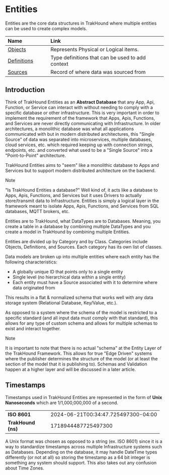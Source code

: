# Entities
Entities are the core data structures in TrakHound where multiple entities can be used to create complex models.

<table style="width: 100%;">
    <thead>
        <tr>
            <th style="text-align: left;width: 120px;">Name</th>
            <th style="text-align: left;">Link</th>
        </tr>
    </thead>
    <tbody>
        <tr>
            <td><a href="objects">Objects</a></td>
            <td>Represents Physical or Logical items.</td>
        </tr>      
        <tr>
            <td><a href="definitions">Definitions</a></td>
            <td>Type definitions that can be used to add context</td>
        </tr> 
        <tr>
            <td><a href="sources">Sources</a></td>
            <td>Record of where data was sourced from</td>
        </tr>    
    </tbody>
</table>

## Introduction

Think of TrakHound Entities as an **Abstract Database** that any App, Api, Function, or Service can interact with without needing to comply with a specific database or other infrastructure. 
This is very important in order to implement the requirement of the framework that Apps, Apis, Functions, and Services are never directly communicating with Infrastructure. 
In older architectures, a monolithic database was what all applications communicated with but in modern distributed architectures, this "Single Source" of data was separated into microservices, multiple databases, cloud services, etc. 
which required keeping up with connection strings, endpoints, etc. and converted what used to be a "Single Source" into a "Point-to-Point" architecture.

TrakHound Entities aims to "seem" like a monolithic database to Apps and Services but to support modern distributed architecture on the backend.

> [!NOTE]
> "Is TrakHound Entities a database?" Well kind of, it acts like a database to Apps, Apis, Functions, and Services but it uses Drivers to actually store/transmit data to Infrastructure. Entities is simply a logical layer in the framework meant to isolate Apps, Apis, Functions, and Services from SQL databases, MQTT brokers, etc.

Entities are to TrakHound, what DataTypes are to Databases. Meaning, you create a table in a database by combining multiple DataTypes and you create a model in TrakHound by combining multiple Entities.

Entities are divided up by Category and by Class. Categories include Objects, Definitions, and Sources. Each category has its own list of classes.

Data models are broken up into multiple entities where each entity has the following characteristics:
- A globally unique ID that points only to a single entity
- Single level (no hierarchical data within a single entity)
- Each entity must have a Source associated with it to determine where data originated from

This results in a flat & normalized schema that works well with any data storage system (Relational Database, Key/Value, etc.).

As opposed to a system where the schema of the model is restricted to a specific standard (and all input data must comply with that standard), this allows for any type of custom schema and allows for multiple schemas to exist and interact together.

> [!NOTE]
> It is important to note that there is no actual "schema" at the Entity Layer of the TrakHound Framework. This allows for true "Edge Driven" systems where the publisher determines the structure of the model (or at least the section of the model that it is publishing to). Schemas and Validation happen at a higher layer and will be discussed in a later article.

## Timestamps
Timestamps used in TrakHound Entities are represented in the form of **Unix Nanoseconds** which are 1/1,000,000,000 of a second.

<table style="width: 100%;">
    <tbody>
        <tr>
            <td style="width: 120px;"><b>ISO 8601</b></td>
            <td>2024-06-21T00:34:47.725497300-04:00</td>
        </tr>        
        <tr>
            <td style="width: 120px;"><b>TrakHound (ns)</b></td>
            <td>1718944487725497300</td>
        </tr>
    </tbody>
</table>

A Unix format was chosen as opposed to a string (ex. ISO 8601) since it is a way to standardize timestamps across multiple Infrastructure systems such as Databases. Depending on the database, it may handle DateTime types differently (or not at all) so storing the timestamp as a 64 bit integer is something any system should support.  This also takes out any confusion about Time Zones.


